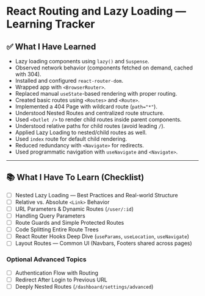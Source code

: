 # React Routing and Lazy Loading — Learning Tracker

## ✅ What I Have Learned

- Lazy loading components using `lazy()` and `Suspense`.
- Observed network behavior (components fetched on demand, cached with 304).
- Installed and configured `react-router-dom`.
- Wrapped app with `<BrowserRouter>`.
- Replaced manual `useState`-based rendering with proper routing.
- Created basic routes using `<Routes>` and `<Route>`.
- Implemented a 404 Page with wildcard route (`path="*"`).
- Understood Nested Routes and centralized route structure.
- Used `<Outlet />` to render child routes inside parent components.
- Understood relative paths for child routes (avoid leading `/`).
- Applied Lazy Loading to nested/child routes as well.
- Used `index` route for default child rendering.
- Reduced redundancy with `<Navigate>` for redirects.
- Used programmatic navigation with `useNavigate` and `<Navigate>`.

---

## 📚 What I Have To Learn (Checklist)

- [ ] Nested Lazy Loading — Best Practices and Real-world Structure
- [ ] Relative vs. Absolute `<Link>` Behavior
- [ ] URL Parameters & Dynamic Routes (`/user/:id`)
- [ ] Handling Query Parameters
- [ ] Route Guards and Simple Protected Routes
- [ ] Code Splitting Entire Route Trees
- [ ] React Router Hooks Deep Dive (`useParams`, `useLocation`, `useNavigate`)
- [ ] Layout Routes — Common UI (Navbars, Footers shared across pages)

### Optional Advanced Topics

- [ ] Authentication Flow with Routing
- [ ] Redirect After Login to Previous URL
- [ ] Deeply Nested Routes (`/dashboard/settings/advanced`)
